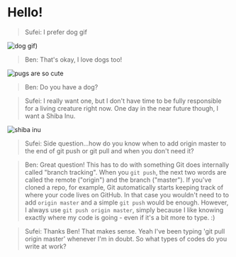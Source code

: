 # Hello!

> Sufei: I prefer dog gif

![dog gif](http://i.giphy.com/LPQ943m8yMcpy.gif)) 

> Ben: That's okay, I love dogs too!

![pugs are so cute](http://i.imgur.com/AaFxl2G.gif)

> Ben: Do you have a dog?

> Sufei: I really want one, but I don't have time to be fully responsible
> for a living creature right now. One day in the near future though, I want
> a Shiba Inu.

![shiba inu](http://i.giphy.com/JFwU3ua1PeM0w.gif)

> Sufei: Side question...how do you know when to add origin master to the
> end of git push or git pull and when you don't need it?

> Ben: Great question! This has to do with something Git does internally called "branch tracking".
> When you `git push`, the next two words are called the remote ("origin") and the branch ("master").
> If you've cloned a repo, for example, Git automatically starts keeping track of where
> your code lives on GitHub. In that case you wouldn't need to to add `origin master` and a simple
> `git push` would be enough. However, I always use `git push origin master`, simply because
> I like knowing exactly where my code is going - even if it's a bit more to type. :)

> Sufei: Thanks Ben! That makes sense. Yeah I've been typing 'git pull origin master'
> whenever I'm in doubt.
> So what types of codes do you write at work?
